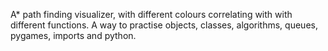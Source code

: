 A* path finding visualizer, with different colours correlating with with different functions.
A way to practise objects, classes, algorithms, queues, pygames, imports and python.
